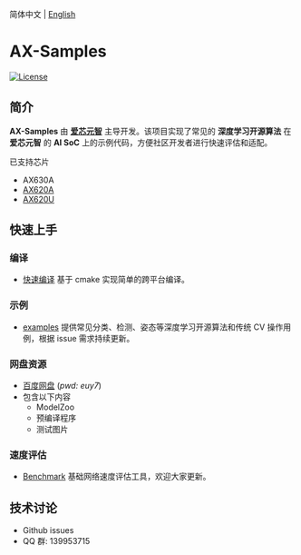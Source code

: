 简体中文 | [English](./README_EN.md)

# AX-Samples

[![License](https://img.shields.io/badge/license-BSD--3--Clause-blue.svg)](https://raw.githubusercontent.com/AXERA-TECH/ax-samples/main/LICENSE)

## 简介

**AX-Samples** 由 **[爱芯元智](https://www.axera-tech.com/)** 主导开发。该项目实现了常见的 **深度学习开源算法** 在 **爱芯元智** 的 **AI SoC** 上的示例代码，方便社区开发者进行快速评估和适配。 

已支持芯片

- AX630A
- [AX620A](docs/AX620A.md)
- [AX620U](docs/AX620U.md)

## 快速上手

### 编译

- [快速编译](docs/compile.md) 基于 cmake 实现简单的跨平台编译。

### 示例

- [examples](examples/) 提供常见分类、检测、姿态等深度学习开源算法和传统 CV 操作用例，根据 issue 需求持续更新。

### 网盘资源

- [百度网盘](https://pan.baidu.com/s/1zm2M-vqiss4Rmk-uSoGO7w) (*pwd: euy7*)
- 包含以下内容
    - ModelZoo
    - 预编译程序
    - 测试图片

### 速度评估

- [Benchmark](benchmark/) 基础网络速度评估工具，欢迎大家更新。

## 技术讨论

- Github issues
- QQ 群: 139953715
